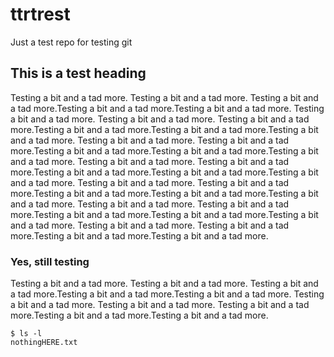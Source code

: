 # ttrtrest
Just a test repo for testing git

## This is a test heading
Testing a bit and a tad more. Testing a bit and a tad more. Testing a bit and a tad more.Testing a bit and a tad more.Testing a bit and a tad more.
Testing a bit and a tad more. Testing a bit and a tad more. Testing a bit and a tad more.Testing a bit and a tad more.Testing a bit and a tad more.Testing a bit and a tad more. Testing a bit and a tad more. Testing a bit and a tad more.Testing a bit and a tad more.Testing a bit and a tad more.Testing a bit and a tad more. Testing a bit and a tad more. Testing a bit and a tad more.Testing a bit and a tad more.Testing a bit and a tad more.Testing a bit and a tad more. Testing a bit and a tad more. Testing a bit and a tad more.Testing a bit and a tad more.Testing a bit and a tad more.Testing a bit and a tad more. Testing a bit and a tad more. Testing a bit and a tad more.Testing a bit and a tad more.Testing a bit and a tad more.Testing a bit and a tad more. Testing a bit and a tad more. Testing a bit and a tad more.Testing a bit and a tad more.Testing a bit and a tad more.

### Yes, still testing

Testing a bit and a tad more. Testing a bit and a tad more. Testing a bit and a tad more.Testing a bit and a tad more.Testing a bit and a tad more.
Testing a bit and a tad more. Testing a bit and a tad more. Testing a bit and a tad more.Testing a bit and a tad more.Testing a bit and a tad more.

    $ ls -l
    nothingHERE.txt
 
